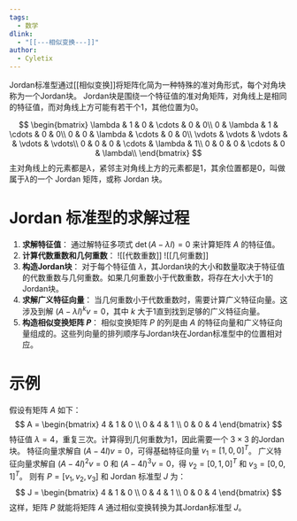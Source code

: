 ```yaml
---
tags:
  - 数学
dlink:
  - "[[---相似变换---]]"
author:
  - Cyletix
---
```

Jordan标准型通过[[相似变换]]将矩阵化简为一种特殊的准对角形式，每个对角块称为一个Jordan块。
Jordan块是围绕一个特征值的准对角矩阵，对角线上是相同的特征值，而对角线上方可能有若干个1，其他位置为0。

$$
\begin{bmatrix}
\lambda & 1 & 0 & \cdots & 0 & 0\\
0 & \lambda & 1 & \cdots & 0 & 0\\
0 & 0 & \lambda & \cdots & 0 & 0\\
\vdots & \vdots & \vdots &  & \vdots & \vdots\\
0 & 0 & 0 & \cdots & \lambda & 1\\
0 & 0 & 0 & \cdots & 0 & \lambda\\
\end{bmatrix}
$$
主对角线上的元素都是$\lambda$，紧邻主对角线上方的元素都是1，其余位置都是0，叫做属于$\lambda$的一个 Jordan 矩阵，或称 Jordan 块。

# Jordan 标准型的求解过程
1. **求解特征值**：
   通过解特征多项式 $\det(A - \lambda I) = 0$ 来计算矩阵 $A$ 的特征值。
2. **计算代数重数和几何重数**：
![[代数重数]]
![[几何重数]]
3. **构造Jordan块**：
   对于每个特征值 $\lambda$，其Jordan块的大小和数量取决于特征值的代数重数与几何重数。如果几何重数小于代数重数，将存在大小大于1的Jordan块。
4. **求解广义特征向量**：
   当几何重数小于代数重数时，需要计算广义特征向量。这涉及到解 $(A - \lambda I)^k {v} = 0$，其中 $k$ 大于1直到找到足够的广义特征向量。
5. **构造相似变换矩阵 $P$**：
   相似变换矩阵 $P$ 的列是由 $A$ 的特征向量和广义特征向量组成的。这些列向量的排列顺序与Jordan块在Jordan标准型中的位置相对应。
# 示例
假设有矩阵 $A$ 如下：
$$
A = \begin{bmatrix}
4 & 1 & 0 \\
0 & 4 & 1 \\
0 & 0 & 4
\end{bmatrix}
$$
特征值 $\lambda = 4$，重复三次。计算得到几何重数为1，因此需要一个 $3 \times 3$ 的Jordan块。
特征向量求解自 $(A - 4I){v} = 0$，可得基础特征向量 ${v}_1 = [1, 0, 0]^T$。
广义特征向量求解自 $(A - 4I)^2{v} = 0$ 和 $(A - 4I)^3{v} = 0$，得 ${v}_2 = [0, 1, 0]^T$ 和 ${v}_3 = [0, 0, 1]^T$。
则有 $P = [{v}_1, {v}_2, {v}_3]$ 和 Jordan 标准型 $J$ 为：
$$
J = \begin{bmatrix}
4 & 1 & 0 \\
0 & 4 & 1 \\
0 & 0 & 4
\end{bmatrix}
$$
这样，矩阵 $P$ 就能将矩阵 $A$ 通过相似变换转换为其Jordan标准型 $J$。